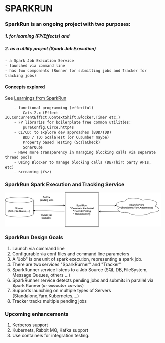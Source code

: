 # SPARKRUN

### SparkRun is an ongoing project with two purposes: 
##### 1. for learning (FP/Effects) and 
##### 2. as a utility project (Spark Job Execution)
  
	- a Spark Job Execution Service
	- launched via command line 
	- has two components (Runner for submitting jobs and Tracker for tracking jobs)

#### Concepts explored
See [Learnings from SparkRun](SPARKRUN_LEARN.md)

        - functional programming (effectful) 
            Cats 2.x (Effect - IO,ConcurrentEffect,ContextShift,Blocker,Timer etc.)
        - FP libraries for boilerplate free common utilities: 
            pureConfig,Circe,http4s
        - CI/CD: to explore dev approaches (BDD/TDD)
            BDD / TDD ScalaTest (or Cucumber maybe)
            Property based Testing (ScalaCheck)
            SonarQube
        - Have more transparency in managing blocking calls via separate thread pools
        - Using Blocker to manage blocking calls (DB/Third party APIs, etc)
        - Streaming (fs2)
        
### SparkRun Spark Execution and Tracking Service

![alt text](sparkrun.png "SparkRun executor and Trakcing Service")

### SparkRun Design Goals

1. Launch via command line
2. Configurable via conf files and command line parameters
3. A "Job" is one unit of spark execution, representing a spark job.
5. There are two services "SparkRunner" and "Tracker"
4. SparkRunner service listens to a Job Source (SQL DB, FileSystem, Message Queues, others ...)
5. SparkRunner service detects pending jobs and submits in parallel via Spark Runner (or executor service)
6. Supports launching on multiple types of Servers (Standalone,Yarn,Kubernetes,...)
7. Tracker tracks multiple pending jobs 

### Upcoming enhancements

1. Kerberos support
2. Kubernets, Rabbit MQ, Kafka support
3. Use containers for integration testing.



	
